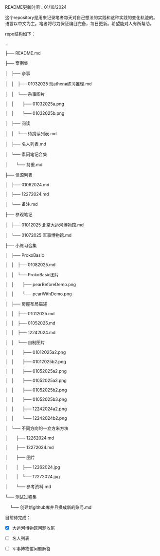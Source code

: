 README更新时间：01/10/2024

这个repository是用来记录笔者每天对自己想法的实践和这种实践的变化轨迹的。语言以中文为主。笔者将尽力保证编目完备，每日更新。希望能对人有所帮助。

repo结构如下：

..

├── README.md

├── 案例集

│   ├── 杂事

│   │   ├── 01032025 玩athena练习推理.md

│   │   └── 杂事图片

│   │       ├── 01032025a.png

│   │       └── 01032025b.png

│   ├── 阅读

│   │   └── 待跳读列表.md

│   ├── 名人列表.md

│   └── 素问笔记合集

│       └── 持重.md

├── 信源列表

│   ├── 01062024.md

│   ├── 12272024.md

│   └── 备注.md

├── 参观笔记

│   ├── 01012025 北京大运河博物馆.md

│   └── 01072025 军事博物馆.md

├── 小练习合集

│   ├── ProkoBasic

│   │   ├── 01082025.md

│   │   └── ProkoBasic图片

│   │       ├── pearBeforeDemo.png

│   │       └── pearWithDemo.png

│   ├── 房屋布局描述

│   │   ├── 01012025.md

│   │   ├── 01052025.md

│   │   ├── 12242024.md

│   │   └── 自制图片

│   │       ├── 01012025a2.png

│   │       ├── 01012025b2.png

│   │       ├── 01052025a2.png

│   │       ├── 01052025a3.png

│   │       ├── 01052025b2.png

│   │       ├── 01052025b3.png

│   │       ├── 12242024a2.png

│   │       └── 12242024b2.png

│   └── 不同方向的一立方米方块

│       ├── 12262024.md

│       ├── 12272024.md

│       ├── 图片

│       │   ├── 12262024.jpg

│       │   └── 12272024.jpg

│       └── 参考资料.md

└── 测试过程集

    └── 创建新github库并且换成新的账号.md

目前待完成：
- [x] 大运河博物馆问题收尾
- [ ] 名人列表
- [ ] 军事博物馆问题解答



